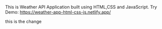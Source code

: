 This is Weather API Application built using HTML,CSS and JavaScript.
Try Demo: https://weather-app-html-css-js.netlify.app/

this is the change
